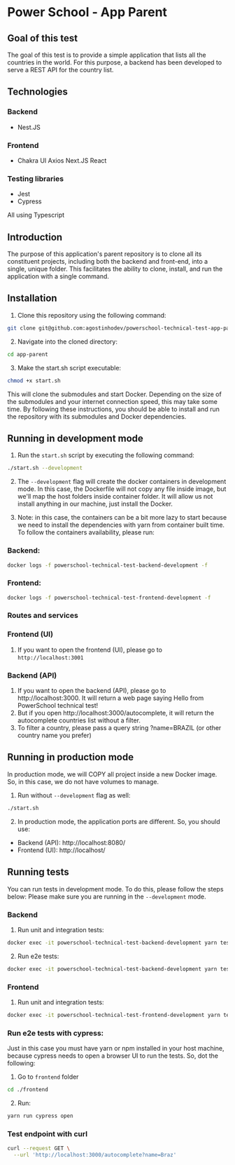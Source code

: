 # Power School - App Parent

## Goal of this test

The goal of this test is to provide a simple application that lists all the countries in the world. For this purpose, a backend has been developed to serve a REST API for the country list.

## Technologies

### Backend

- Nest.JS

### Frontend

- Chakra UI
  Axios
  Next.JS
  React

### Testing libraries

- Jest
- Cypress

All using Typescript

## Introduction

The purpose of this application's parent repository is to clone all its constituent projects, including both the backend and front-end, into a single, unique folder. This facilitates the ability to clone, install, and run the application with a single command.

## Installation

1. Clone this repository using the following command:

```bash
git clone git@github.com:agostinhodev/powerschool-technical-test-app-parent.git app-parent
```

2. Navigate into the cloned directory:

```bash
cd app-parent
```

3. Make the start.sh script executable:

```bash
chmod +x start.sh
```

This will clone the submodules and start Docker. Depending on the size of the submodules and your internet connection speed, this may take some time.
By following these instructions, you should be able to install and run the repository with its submodules and Docker dependencies.

## Running in development mode

1. Run the `start.sh` script by executing the following command:

```bash
./start.sh --development
```

2. The `--development` flag will create the docker containers in development mode. In this case, the Dockerfile will not copy any file inside image, but we'll map the host folders inside container folder. It will allow us not install anything in our machine, just install the Docker.

3. Note: in this case, the containers can be a bit more lazy to start because we need to install the dependencies with yarn from container built time. To follow the containers availability, please run:

### Backend:

```bash
docker logs -f powerschool-technical-test-backend-development -f
```

### Frontend:

```bash
docker logs -f powerschool-technical-test-frontend-development -f
```

### Routes and services

### Frontend (UI)

1. If you want to open the frontend (UI), please go to `http://localhost:3001`

### Backend (API)

1. If you want to open the backend (API), please go to http://localhost:3000. It will return a web page saying Hello from PowerSchool technical test!
2. But if you open http://localhost:3000/autocomplete, it will return the autocomplete countries list without a filter.
3. To filter a country, please pass a query string ?name=BRAZIL (or other country name you prefer)

## Running in production mode

In production mode, we will COPY all project inside a new Docker image. So, in this case, we do not have volumes to manage.

1. Run without `--development` flag as well:

```bash
./start.sh
```

2. In production mode, the application ports are different. So, you should use:

- Backend (API): http://localhost:8080/
- Frontend (UI): http://localhost/

## Running tests

You can run tests in development mode. To do this, please follow the steps below:
Please make sure you are running in the `--development` mode.

### Backend

1. Run unit and integration tests:

```bash
docker exec -it powerschool-technical-test-backend-development yarn test
```

2. Run e2e tests:

```bash
docker exec -it powerschool-technical-test-backend-development yarn test:e2e`
```

### Frontend

1. Run unit and integration tests:

```bash
docker exec -it powerschool-technical-test-frontend-development yarn test
```

### Run e2e tests with cypress:

Just in this case you must have yarn or npm installed in your host machine, because cypress needs to open a browser UI to run the tests. So, dot the following:

1. Go to `frontend` folder

```bash
cd ./frontend
```

2. Run:

```bash
yarn run cypress open
```

### Test endpoint with curl

```bash
curl --request GET \
  --url 'http://localhost:3000/autocomplete?name=Braz'
```
